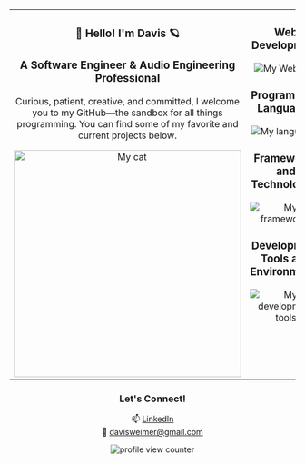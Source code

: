 <div align="center">
<table>
    <tr>
      <td valign="top">
        <div align="center">
          <h3>🚀 Hello! I'm Davis  🪐</h3>
          <h3>A Software Engineer & Audio Engineering Professional</h3>
          <p>
            Curious, patient, creative, and committed, I welcome you to my GitHub—the sandbox for all things programming. You can find some of my favorite and current projects below.
          </p>
          <img src="https://github.com/DavisWeimer/DavisWeimer/assets/128326999/a2cec57a-870f-4016-8d16-df72aefd6191" alt="My cat" width="400" height="400"/>
        </div>
      </td>
      <td valign="top">
        <div align="center">
          <h3>Web Development</h3>
          <p>
            <img src="https://skillicons.dev/icons?i=github,html,css" alt="My Web Dev"/>
          </p>
          <h3>Programming Languages</h3>
          <p>
            <img src="https://skillicons.dev/icons?i=ruby,js,cpp" alt="My languages"/>
          </p>
          <h3>Frameworks and Technologies</h3>
          <p align="center">
            <img src="https://skillicons.dev/icons?i=rails,react,postgres,graphql,nodejs,bootstrap&perline=3" alt="My frameworks"/>
          </p>
          <h3>Development Tools and Environments</h3>
          <p>
            <img src="https://skillicons.dev/icons?i=vscode,postman,git" alt="My development tools"/>
          </p>
        </div>
      </td>
    </tr>
  </table>
    
<h3>Let's Connect!</h3>

📫 [LinkedIn](https://www.linkedin.com/in/davis-weimer/)  
📧 davisweimer@gmail.com 


<p>
  <img src="https://komarev.com/ghpvc/?username=yourgithubusername&label=Profile%20views&style=flat-square" alt="profile view counter" />
</p>

</div>
